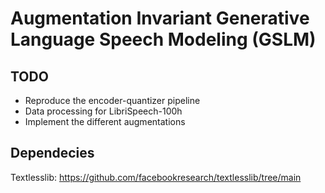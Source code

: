 # Augmentation Invariant Generative Language Speech Modeling (GSLM)

## TODO

- Reproduce the encoder-quantizer pipeline
- Data processing for LibriSpeech-100h
- Implement the different augmentations



## Dependecies

Textlesslib: https://github.com/facebookresearch/textlesslib/tree/main